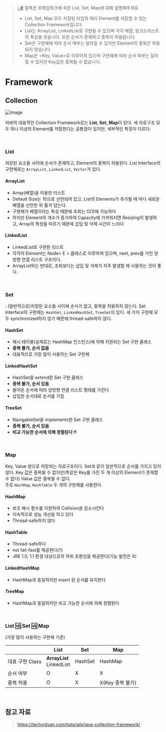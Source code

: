 > [💡#](#collection) 컬렉션 프레임워크에 속한 List, Set, Map에 대해 설명해주세요.
> - List, Set, Map 모두 지정된 타입의 여러 Element를 저장할 수 있는 Collection Framework입니다. 
> - List는 ArrayList, LinkedList로 구현될 수 있으며 각각 배열, 링크드리스트의 특성을 갖습니다. 또한 순서가 존재하고 중복이 허용됩니다.
> - Set은 구현체에 따라 순서 여부는 달라질 수 있지만 Element의 중복은 허용되지 않습니다.
> - Map은 <Key, Value>로 이루어져 있으며 구현체에 따라 순서 여부는 달라질 수 있지만 Key값은 중복될 수 없습니다.

# Framework

## Collection

![image](https://user-images.githubusercontent.com/30489264/131596123-e23e98de-793c-4a8a-9402-5a90d84cb977.png)

자바의 대표적인 Collection Framework로는 **List, Set, Map**이 있다.
세 자료구조 모두 하나 이상의 Element를 저장한다는 공통점이 있지만, 세부적인 특징이 다르다.

<br>

### List

저장된 요소들 사이에 순서가 존재하고, Element의 중복이 허용된다.
List Interface의 구현체로는 <code>ArrayList</code>, <code>LinkedList</code>, <code>Vector</code>가 있다.

#### ArrayList

- Array(배열)을 이용한 리스트
- Default Size는 10으로 선언되어 있고, List의 Elements가 추가될 때 마다 새로운 배열을 선언한 뒤 옮겨 담는다.
- 구현체가 배열이라는 특성 때문에 조회는 O(1)에 가능하다
- 하지만 Element의 개수가 증가하여 Capacity에 가까워지면 Resizing이 발생하고, Array의 특성을 따르기 때문에 삽입 및 삭제 시간이 느리다

#### LinkedList

- LinkedList로 구현한 리스트
- 각각의 Element는 Node< E > 클래스로 이루어져 있으며, next, prev를 가진 양방향 연결 리스트 구조이다.
- ArrayList와는 반대로, 조회보다는 삽입 및 삭제가 자주 발생할 때 사용하는 것이 좋다.

<br>

### Set

: (일반적으로)저장된 요소들 사이에 순서가 없고, 중복을 허용하지 않는다.
Set Interface의 구현체는 <code>HashSet</code>, <code>LinkedHashSet</code>, <code>TreeSet</code>이 있다. 세 가지 구현체 모두 synchronized하지 않기 때문에 thread-safe하지 않다.

#### HashSet

- 해시 테이블(실제로는 HashMap 인스턴스)에 의해 지원되는 Set 구현 클래스
- **중복 불가, 순서 없음**
- 대표적으로 가장 많이 사용하는 Set 구현체

#### LinkedHashSet

- HashSet을 extend한 Set 구현 클래스
- **중복 불가, 순서 있음**
- 들어온 순서에 따라 양방향 연결 리스트 형태를 가진다
- 삽입한 순서대로 순서를 가짐

#### TreeSet

- NavigableSet을 implements한 Set 구현 클래스
- **중복 불가, 순서 있음**
- **비교 가능한 순서에 의해 정렬된다 !!** 

<br>

### Map

Key, Value 쌍으로 저장되는 자료구조이다. Set과 같이 일반적으로 순서를 가지고 있지 않다. Key 값은 중복될 수 없지만(똑같은 Key를 가진 두 개 이상의 Element가 존재할 수 없다) Value 값은 중복될 수 없다.  
 주로 <code>HashMap</code>, <code>HashTable</code> 두 개의 구현체를 사용한다.

#### HashMap

- 보조 해시 함수를 지원하여 Collision을 감소시킨다
- 지속적으로 성능 개선을 하고 있다
- Thread-safe하지 않다

#### HashTable

- Thread-safe하다
- not fail-fast를 제공한다(?)
- JRE 1.0, 1.1 환경 대상으로의 하위 호환성을 제공한다(기능 발전은 X)

#### LinkedHashMap

- HashMap과 동일하지만 insert 된 순서를 유지한다

#### TreeMap

- HashMap과 동일하지만 비교 가능한 순서에 의해 정렬된다

<br>

### List 🆚 Set 🆚 Map

(가장 많이 사용하는 구현체 기준)

||List|Set|Map|
|-|-|-|-|
|대표 구현 Class|**ArrayList**<br>LinkedList|HashSet|HashMap|
|순서 여부|O|X|X|
|중복 허용|O|X|X(Key 중복 불가)|

<br>

## 참고 자료

> https://techvidvan.com/tutorials/java-collection-framework/